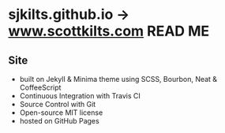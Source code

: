 # sjkilts.github.io -> www.scottkilts.com READ ME

## Site
* built on Jekyll & Minima theme using SCSS, Bourbon, Neat & CoffeeScript
* Continuous Integration with Travis CI
* Source Control with Git
* Open-source MIT license
* hosted on GitHub Pages

